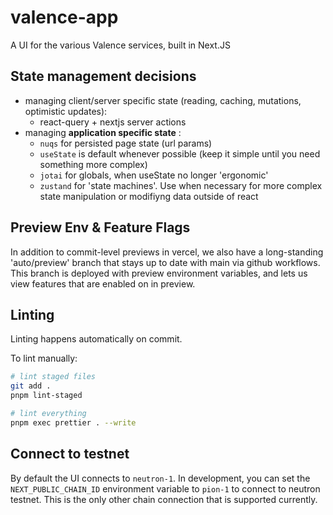 # valence-app

A UI for the various Valence services, built in Next.JS

## State management decisions

- managing client/server specific state (reading, caching, mutations, optimistic updates):
  - react-query + nextjs server actions
- managing **application specific state** :
  - `nuqs` for persisted page state (url params)
  - `useState` is default whenever possible (keep it simple until you need something more complex)
  - `jotai` for globals, when useState no longer 'ergonomic'
  - `zustand` for 'state machines'. Use when necessary for more complex state manipulation or modifiyng data outside of react

## Preview Env & Feature Flags

In addition to commit-level previews in vercel, we also have a long-standing 'auto/preview' branch that stays up to date with main via github workflows. This branch is deployed with preview environment variables, and lets us view features that are enabled on in preview.

## Linting

Linting happens automatically on commit.

To lint manually:

```bash
# lint staged files
git add .
pnpm lint-staged

# lint everything
pnpm exec prettier . --write
```

## Connect to testnet

By default the UI connects to `neutron-1`. In development, you can set the `NEXT_PUBLIC_CHAIN_ID` environment variable to `pion-1` to connect to neutron testnet. This is the only other chain connection that is supported currently.
